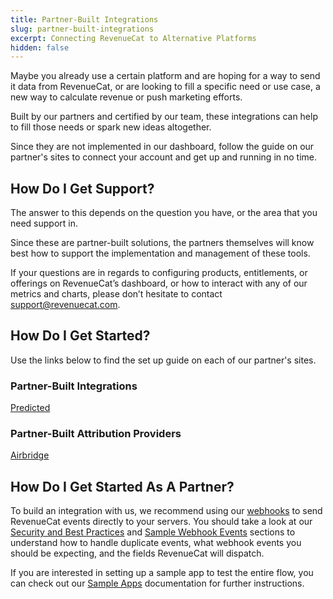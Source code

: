 ```yaml
---
title: Partner-Built Integrations
slug: partner-built-integrations
excerpt: Connecting RevenueCat to Alternative Platforms
hidden: false
---
```


Maybe you already use a certain platform and are hoping for a way to send it data from RevenueCat, or are looking to fill a specific need or use case, a new way to calculate revenue or push marketing efforts.

Built by our partners and certified by our team, these integrations can help to fill those needs or spark new ideas altogether.

Since they are not implemented in our dashboard, follow the guide on our partner's sites to connect your account and get up and running in no time.

## How Do I Get Support?

The answer to this depends on the question you have, or the area that you need support in.

Since these are partner-built solutions, the partners themselves will know best how to support the implementation and management of these tools.

If your questions are in regards to configuring products, entitlements, or offerings on RevenueCat’s dashboard, or how to interact with any of our metrics and charts, please don’t hesitate to contact support@revenuecat.com.

## How Do I Get Started?

Use the links below to find the set up guide on each of our partner's sites.

### Partner-Built Integrations

[Predicted ](https://predicted.gitbook.io/revenuecat-integration/)

### Partner-Built Attribution Providers

[Airbridge ](https://help.airbridge.io/hc/en-us/articles/12964722155929-RevenueCat?utm_source=Browsing)

## How Do I Get Started As A Partner?

To build an integration with us, we recommend using our [webhooks](/docs/webhooks) to send RevenueCat events directly to your servers. You should take a look at our [Security and Best Practices](/docs/webhooks#security-and-best-practices) and [Sample Webhook Events](/docs/webhooks#sample-webhook-events) sections to understand how to handle duplicate events, what webhook events you should be expecting, and the fields RevenueCat will dispatch.

If you are interested in setting up a sample app to test the entire flow, you can check out our [Sample Apps](/docs/sample-apps) documentation for further instructions.

